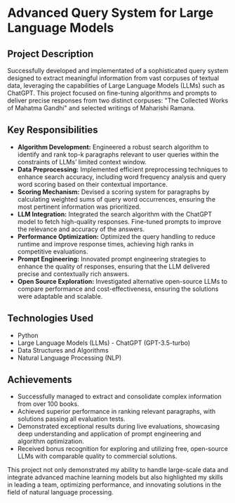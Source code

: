 # Advanced Query System for Large Language Models

## Project Description

Successfully developed and implementated of a sophisticated query system designed to extract meaningful information from vast corpuses of textual data, leveraging the capabilities of Large Language Models (LLMs) such as ChatGPT. This project focused on fine-tuning algorithms and prompts to deliver precise responses from two distinct corpuses: "The Collected Works of Mahatma Gandhi" and selected writings of Maharishi Ramana.

## Key Responsibilities

- **Algorithm Development:** Engineered a robust search algorithm to identify and rank top-k paragraphs relevant to user queries within the constraints of LLMs’ limited context window.
- **Data Preprocessing:** Implemented efficient preprocessing techniques to enhance search accuracy, including word frequency analysis and query word scoring based on their contextual importance.
- **Scoring Mechanism:** Devised a scoring system for paragraphs by calculating weighted sums of query word occurrences, ensuring the most pertinent information was prioritized.
- **LLM Integration:** Integrated the search algorithm with the ChatGPT model to fetch high-quality responses. Fine-tuned prompts to improve the relevance and accuracy of the answers.
- **Performance Optimization:** Optimized the query handling to reduce runtime and improve response times, achieving high ranks in competitive evaluations.
- **Prompt Engineering:** Innovated prompt engineering strategies to enhance the quality of responses, ensuring that the LLM delivered precise and contextually rich answers.
- **Open Source Exploration:** Investigated alternative open-source LLMs to compare performance and cost-effectiveness, ensuring the solutions were adaptable and scalable.

## Technologies Used

- Python
- Large Language Models (LLMs) - ChatGPT (GPT-3.5-turbo)
- Data Structures and Algorithms
- Natural Language Processing (NLP)

## Achievements

- Successfully managed to extract and consolidate complex information from over 100 books.
- Achieved superior performance in ranking relevant paragraphs, with solutions passing all evaluation tests.
- Demonstrated exceptional results during live evaluations, showcasing deep understanding and application of prompt engineering and algorithm optimization.
- Received bonus recognition for exploring and utilizing free, open-source LLMs with comparable quality to commercial solutions.

This project not only demonstrated my ability to handle large-scale data and integrate advanced machine learning models but also highlighted my skills in leading a team, optimizing performance, and innovating solutions in the field of natural language processing.
